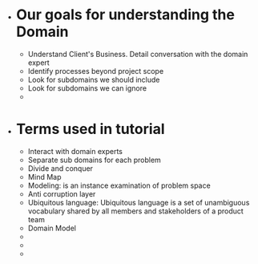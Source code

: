 - # Our goals for understanding the Domain
	- Understand Client's Business. Detail conversation with the domain expert
	- Identify processes beyond project scope
	- Look for subdomains we should include
	- Look for subdomains we can ignore
	-
- # Terms used in tutorial
	- Interact with domain experts
	- Separate sub domains for each problem
	- Divide and conquer
	- Mind Map
	- Modeling: is an instance examination of problem space
	- Anti corruption layer
	- Ubiquitous language: Ubiquitous language is a set of unambiguous vocabulary shared by all members and stakeholders of a product team
	- Domain Model
	-
	-
	-